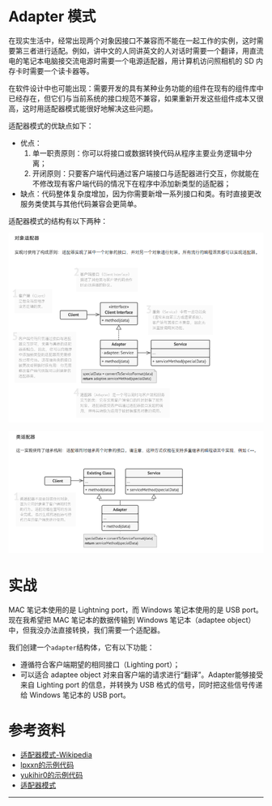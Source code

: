 # Adapter 模式

在现实生活中，经常出现两个对象因接口不兼容而不能在一起工作的实例，这时需要第三者进行适配。例如，讲中文的人同讲英文的人对话时需要一个翻译，用直流电的笔记本电脑接交流电源时需要一个电源适配器，用计算机访问照相机的 SD 内存卡时需要一个读卡器等。

 在软件设计中也可能出现：需要开发的具有某种业务功能的组件在现有的组件库中已经存在，但它们与当前系统的接口规范不兼容，如果重新开发这些组件成本又很高，这时用适配器模式能很好地解决这些问题。

适配器模式的优缺点如下：

- 优点：
  1. 单一职责原则：你可以将接口或数据转换代码从程序主要业务逻辑中分离；
  2. 开闭原则：只要客户端代码通过客户端接口与适配器进行交互，你就能在不修改现有客户端代码的情况下在程序中添加新类型的适配器；
- 缺点：代码整体复杂度增加，因为你需要新增一系列接口和类。有时直接更改服务类使其与其他代码兼容会更简单。

适配器模式的结构有以下两种：

![1](assets/1.png)

![2](assets/2.png)



# 实战

MAC 笔记本使用的是 Lightning port，而 Windows 笔记本使用的是 USB port。现在我希望把 MAC 笔记本的数据传输到 Windows 笔记本（adaptee object）中，但我没办法直接转换，我们需要一个适配器。

我们创建一个`adapter`结构体，它有以下功能：

- 遵循符合客户端期望的相同接口（Lighting port）；
- 可以适合 adaptee object 对来自客户端的请求进行“翻译”。Adapter能够接受来自 Lighting port 的信息，并转换为 USB 格式的信号，同时把这些信号传递给 Windows 笔记本的 USB port。



# 参考资料

- [适配器模式-Wikipedia](https://zh.wikipedia.org/zh-cn/%E9%80%82%E9%85%8D%E5%99%A8%E6%A8%A1%E5%BC%8F)
- [lpxxn的示例代码](https://github.com/lpxxn/rust-design-pattern/blob/master/structural/adapter.rs)
- [yukihir0的示例代码](https://github.com/yukihir0/rust_design_pattern/blob/master/adapter/src/main.rs)
- [适配器模式](https://refactoringguru.cn/design-patterns/adapter)

---
